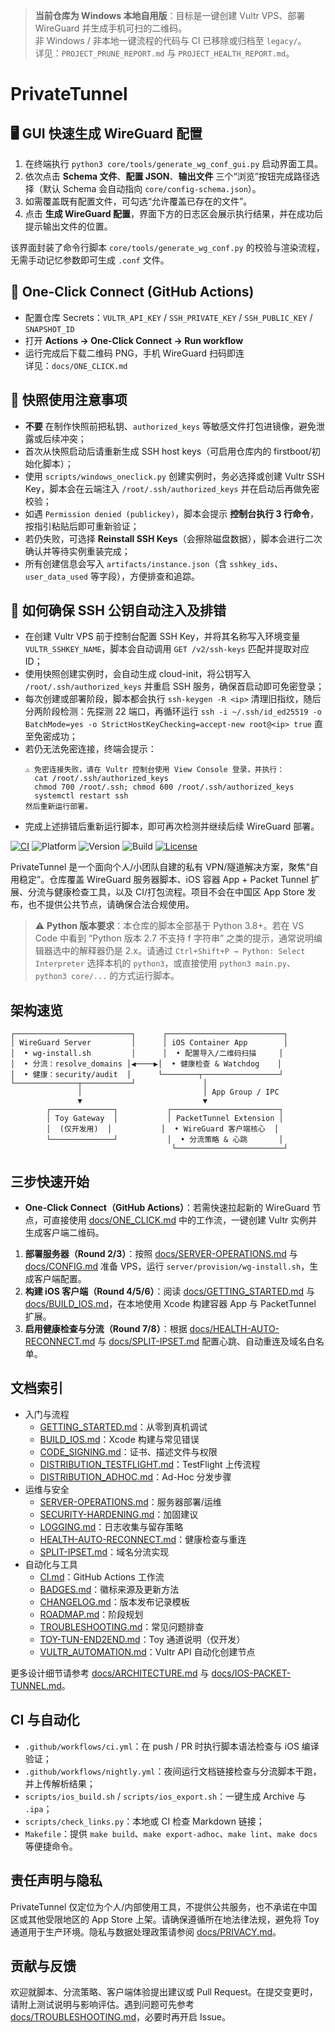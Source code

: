 > **当前仓库为 Windows 本地自用版**：目标是一键创建 Vultr VPS、部署 WireGuard 并生成手机可扫的二维码。  
> 非 Windows / 非本地一键流程的代码与 CI 已移除或归档至 `legacy/`。  
> 详见：`PROJECT_PRUNE_REPORT.md` 与 `PROJECT_HEALTH_REPORT.md`。

# PrivateTunnel

## 🖥️ GUI 快速生成 WireGuard 配置

1. 在终端执行 `python3 core/tools/generate_wg_conf_gui.py` 启动界面工具。
2. 依次点击 **Schema 文件**、**配置 JSON**、**输出文件** 三个“浏览”按钮完成路径选择（默认 Schema 会自动指向 `core/config-schema.json`）。
3. 如需覆盖既有配置文件，可勾选“允许覆盖已存在的文件”。
4. 点击 **生成 WireGuard 配置**，界面下方的日志区会展示执行结果，并在成功后提示输出文件的位置。

该界面封装了命令行脚本 `core/tools/generate_wg_conf.py` 的校验与渲染流程，无需手动记忆参数即可生成 `.conf` 文件。

## 🚀 One-Click Connect (GitHub Actions)
- 配置仓库 Secrets：`VULTR_API_KEY` / `SSH_PRIVATE_KEY` / `SSH_PUBLIC_KEY` / `SNAPSHOT_ID`
- 打开 **Actions → One-Click Connect → Run workflow**
- 运行完成后下载二维码 PNG，手机 WireGuard 扫码即连  
详见：`docs/ONE_CLICK.md`

## 📸 快照使用注意事项

- **不要** 在制作快照前把私钥、`authorized_keys` 等敏感文件打包进镜像，避免泄露或后续冲突；
- 首次从快照启动后请重新生成 SSH host keys（可启用仓库内的 firstboot/初始化脚本）；
- 使用 `scripts/windows_oneclick.py` 创建实例时，务必选择或创建 Vultr SSH Key，脚本会在云端注入 `/root/.ssh/authorized_keys` 并在启动后再做免密校验；
- 如遇 `Permission denied (publickey)`，脚本会提示 **控制台执行 3 行命令**，按指引粘贴后即可重新验证；
- 若仍失败，可选择 **Reinstall SSH Keys**（会擦除磁盘数据），脚本会进行二次确认并等待实例重装完成；
- 所有创建信息会写入 `artifacts/instance.json`（含 `sshkey_ids`、`user_data_used` 等字段），方便排查和追踪。

## 🔐 如何确保 SSH 公钥自动注入及排错

- 在创建 Vultr VPS 前于控制台配置 SSH Key，并将其名称写入环境变量 `VULTR_SSHKEY_NAME`，脚本会自动调用 `GET /v2/ssh-keys` 匹配并提取对应 ID；
- 使用快照创建实例时，会自动生成 cloud-init，将公钥写入 `/root/.ssh/authorized_keys` 并重启 SSH 服务，确保首启动即可免密登录；
- 每次创建或部署阶段，脚本都会执行 `ssh-keygen -R <ip>` 清理旧指纹，随后分两阶段检测：先探测 22 端口，再循环运行 `ssh -i ~/.ssh/id_ed25519 -o BatchMode=yes -o StrictHostKeyChecking=accept-new root@<ip> true` 直至免密成功；
- 若仍无法免密连接，终端会提示：
  ```
  ⚠️ 免密连接失败，请在 Vultr 控制台使用 View Console 登录，并执行：
    cat /root/.ssh/authorized_keys
    chmod 700 /root/.ssh; chmod 600 /root/.ssh/authorized_keys
    systemctl restart ssh
  然后重新运行部署。
  ```
- 完成上述排错后重新运行脚本，即可再次检测并继续后续 WireGuard 部署。

[![CI](https://img.shields.io/github/actions/workflow/status/your-org/PrivateTunnel/ci.yml?branch=main&label=CI)](./.github/workflows/ci.yml)
![Platform](https://img.shields.io/badge/platform-iOS%2016%2B-blue)
![Version](https://img.shields.io/badge/version-1.0.0-blue)
![Build](https://img.shields.io/badge/build-1-blue)
[![License](https://img.shields.io/badge/license-MIT-green)](https://opensource.org/licenses/MIT)

PrivateTunnel 是一个面向个人/小团队自建的私有 VPN/隧道解决方案，聚焦“自用稳定”。仓库覆盖 WireGuard 服务器脚本、iOS 容器 App + Packet Tunnel 扩展、分流与健康检查工具，以及 CI/打包流程。项目不会在中国区 App Store 发布，也不提供公共节点，请确保合法合规使用。

> ⚠️ **Python 版本要求**：本仓库的脚本全部基于 Python 3.8+。若在 VS Code 中看到 “Python 版本 2.7 不支持 f 字符串” 之类的提示，通常说明编辑器选中的解释器仍是 2.x。请通过 `Ctrl+Shift+P → Python: Select Interpreter` 选择本机的 `python3`，或直接使用 `python3 main.py`、`python3 core/...` 的方式运行脚本。

## 架构速览

```
┌──────────────────────────┐      ┌──────────────────────────┐
│ WireGuard Server         │      │ iOS Container App        │
│  • wg-install.sh         │      │  • 配置导入/二维码扫描     │
│  • 分流：resolve_domains │◀────▶│  • 健康检查 & Watchdog    │
│  • 健康：security/audit  │      └────────┬─────────────────┘
└──────────────┬───────────┘               │
               │                           │ App Group / IPC
               ▼                           ▼
        ┌──────────────┐           ┌────────────────────────┐
        │ Toy Gateway  │           │ PacketTunnel Extension │
        │  (仅开发用)  │           │  • WireGuard 客户端核心  │
        └──────────────┘           │  • 分流策略 & 心跳       │
                                    └────────────────────────┘
```

## 三步快速开始

- **One-Click Connect（GitHub Actions）**：若需快速拉起新的 WireGuard 节点，可直接使用 [docs/ONE_CLICK.md](docs/ONE_CLICK.md) 中的工作流，一键创建 Vultr 实例并生成客户端二维码。
1. **部署服务器（Round 2/3）**：按照 [docs/SERVER-OPERATIONS.md](docs/SERVER-OPERATIONS.md) 与 [docs/CONFIG.md](docs/CONFIG.md) 准备 VPS，运行 `server/provision/wg-install.sh`，生成客户端配置。
2. **构建 iOS 客户端（Round 4/5/6）**：阅读 [docs/GETTING_STARTED.md](docs/GETTING_STARTED.md) 与 [docs/BUILD_IOS.md](docs/BUILD_IOS.md)，在本地使用 Xcode 构建容器 App 与 PacketTunnel 扩展。
3. **启用健康检查与分流（Round 7/8）**：根据 [docs/HEALTH-AUTO-RECONNECT.md](docs/HEALTH-AUTO-RECONNECT.md) 与 [docs/SPLIT-IPSET.md](docs/SPLIT-IPSET.md) 配置心跳、自动重连及域名白名单。

## 文档索引

- 入门与流程
  - [GETTING_STARTED.md](docs/GETTING_STARTED.md)：从零到真机调试
  - [BUILD_IOS.md](docs/BUILD_IOS.md)：Xcode 构建与常见错误
  - [CODE_SIGNING.md](docs/CODE_SIGNING.md)：证书、描述文件与权限
  - [DISTRIBUTION_TESTFLIGHT.md](docs/DISTRIBUTION_TESTFLIGHT.md)：TestFlight 上传流程
  - [DISTRIBUTION_ADHOC.md](docs/DISTRIBUTION_ADHOC.md)：Ad-Hoc 分发步骤
- 运维与安全
  - [SERVER-OPERATIONS.md](docs/SERVER-OPERATIONS.md)：服务器部署/运维
  - [SECURITY-HARDENING.md](docs/SECURITY-HARDENING.md)：加固建议
  - [LOGGING.md](docs/LOGGING.md)：日志收集与留存策略
  - [HEALTH-AUTO-RECONNECT.md](docs/HEALTH-AUTO-RECONNECT.md)：健康检查与重连
  - [SPLIT-IPSET.md](docs/SPLIT-IPSET.md)：域名分流实现
- 自动化与工具
  - [CI.md](docs/CI.md)：GitHub Actions 工作流
  - [BADGES.md](docs/BADGES.md)：徽标来源及更新方法
  - [CHANGELOG.md](docs/CHANGELOG.md)：版本发布记录模板
  - [ROADMAP.md](docs/ROADMAP.md)：阶段规划
  - [TROUBLESHOOTING.md](docs/TROUBLESHOOTING.md)：常见问题排查
  - [TOY-TUN-END2END.md](docs/TOY-TUN-END2END.md)：Toy 通道说明（仅开发）
  - [VULTR_AUTOMATION.md](docs/VULTR_AUTOMATION.md)：Vultr API 自动化创建节点

更多设计细节请参考 [docs/ARCHITECTURE.md](docs/ARCHITECTURE.md) 与 [docs/IOS-PACKET-TUNNEL.md](docs/IOS-PACKET-TUNNEL.md)。

## CI 与自动化

- `.github/workflows/ci.yml`：在 push / PR 时执行脚本语法检查与 iOS 编译验证；
- `.github/workflows/nightly.yml`：夜间运行文档链接检查与分流脚本干跑，并上传解析结果；
- `scripts/ios_build.sh` / `scripts/ios_export.sh`：一键生成 Archive 与 `.ipa`；
- `scripts/check_links.py`：本地或 CI 检查 Markdown 链接；
- `Makefile`：提供 `make build`、`make export-adhoc`、`make lint`、`make docs` 等便捷命令。

## 责任声明与隐私

PrivateTunnel 仅定位为个人/内部使用工具，不提供公共服务，也不承诺在中国区或其他受限地区的 App Store 上架。请确保遵循所在地法律法规，避免将 Toy 通道用于生产环境。隐私与数据处理政策请参阅 [docs/PRIVACY.md](docs/PRIVACY.md)。

## 贡献与反馈

欢迎就脚本、分流策略、客户端体验提出建议或 Pull Request。在提交变更时，请附上测试说明与影响评估。遇到问题可先参考 [docs/TROUBLESHOOTING.md](docs/TROUBLESHOOTING.md)，必要时再开启 Issue。
